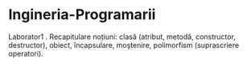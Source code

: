 # Ingineria-Programarii
Laborator1 . Recapitulare noțiuni: clasă (atribut, metodă, constructor,
destructor), obiect, încapsulare, moștenire, polimorfism (suprascriere operatori).
